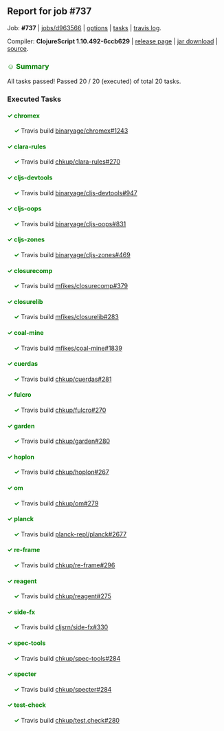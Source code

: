 ## Report for job #737

Job: **#737** | [jobs/d963566](https://github.com/cljs-oss/canary/commit/d96356664e3aca6114659566079251d5c21e5251) | [options](options.edn) | [tasks](tasks.edn) | [travis log](https://travis-ci.org/cljs-oss/canary/builds/470855475).

Compiler: **ClojureScript 1.10.492-6ccb629** | [release page](https://github.com/cljs-oss/canary/releases/tag/r1.10.492-6ccb629) | [jar download](https://github.com/cljs-oss/canary/releases/download/r1.10.492-6ccb629/clojurescript-1.10.492-6ccb629.jar) | [source](https://github.com/clojure/clojurescript/commit/6ccb629e365f46a9516e4defeced652cce9d4d35).

### <b style='color:green'>☺ Summary</b>

All tasks passed! Passed 20 / 20 (executed) of total 20 tasks.

### Executed Tasks

#### <b style='color:green'>&#x2713; chromex</b>
&nbsp;&nbsp;&nbsp;&nbsp;<b style='color:green'>&#x2713;</b> Travis build [binaryage/chromex#1243](https://travis-ci.org/binaryage/chromex/builds/470856265)<br>

#### <b style='color:green'>&#x2713; clara-rules</b>
&nbsp;&nbsp;&nbsp;&nbsp;<b style='color:green'>&#x2713;</b> Travis build [chkup/clara-rules#270](https://travis-ci.org/chkup/clara-rules/builds/470856267)<br>

#### <b style='color:green'>&#x2713; cljs-devtools</b>
&nbsp;&nbsp;&nbsp;&nbsp;<b style='color:green'>&#x2713;</b> Travis build [binaryage/cljs-devtools#947](https://travis-ci.org/binaryage/cljs-devtools/builds/470856269)<br>

#### <b style='color:green'>&#x2713; cljs-oops</b>
&nbsp;&nbsp;&nbsp;&nbsp;<b style='color:green'>&#x2713;</b> Travis build [binaryage/cljs-oops#831](https://travis-ci.org/binaryage/cljs-oops/builds/470856280)<br>

#### <b style='color:green'>&#x2713; cljs-zones</b>
&nbsp;&nbsp;&nbsp;&nbsp;<b style='color:green'>&#x2713;</b> Travis build [binaryage/cljs-zones#469](https://travis-ci.org/binaryage/cljs-zones/builds/470856284)<br>

#### <b style='color:green'>&#x2713; closurecomp</b>
&nbsp;&nbsp;&nbsp;&nbsp;<b style='color:green'>&#x2713;</b> Travis build [mfikes/closurecomp#379](https://travis-ci.org/mfikes/closurecomp/builds/470856286)<br>

#### <b style='color:green'>&#x2713; closurelib</b>
&nbsp;&nbsp;&nbsp;&nbsp;<b style='color:green'>&#x2713;</b> Travis build [mfikes/closurelib#283](https://travis-ci.org/mfikes/closurelib/builds/470856288)<br>

#### <b style='color:green'>&#x2713; coal-mine</b>
&nbsp;&nbsp;&nbsp;&nbsp;<b style='color:green'>&#x2713;</b> Travis build [mfikes/coal-mine#1839](https://travis-ci.org/mfikes/coal-mine/builds/470856290)<br>

#### <b style='color:green'>&#x2713; cuerdas</b>
&nbsp;&nbsp;&nbsp;&nbsp;<b style='color:green'>&#x2713;</b> Travis build [chkup/cuerdas#281](https://travis-ci.org/chkup/cuerdas/builds/470856300)<br>

#### <b style='color:green'>&#x2713; fulcro</b>
&nbsp;&nbsp;&nbsp;&nbsp;<b style='color:green'>&#x2713;</b> Travis build [chkup/fulcro#270](https://travis-ci.org/chkup/fulcro/builds/470856309)<br>

#### <b style='color:green'>&#x2713; garden</b>
&nbsp;&nbsp;&nbsp;&nbsp;<b style='color:green'>&#x2713;</b> Travis build [chkup/garden#280](https://travis-ci.org/chkup/garden/builds/470856313)<br>

#### <b style='color:green'>&#x2713; hoplon</b>
&nbsp;&nbsp;&nbsp;&nbsp;<b style='color:green'>&#x2713;</b> Travis build [chkup/hoplon#267](https://travis-ci.org/chkup/hoplon/builds/470856315)<br>

#### <b style='color:green'>&#x2713; om</b>
&nbsp;&nbsp;&nbsp;&nbsp;<b style='color:green'>&#x2713;</b> Travis build [chkup/om#279](https://travis-ci.org/chkup/om/builds/470856322)<br>

#### <b style='color:green'>&#x2713; planck</b>
&nbsp;&nbsp;&nbsp;&nbsp;<b style='color:green'>&#x2713;</b> Travis build [planck-repl/planck#2677](https://travis-ci.org/planck-repl/planck/builds/470856413)<br>

#### <b style='color:green'>&#x2713; re-frame</b>
&nbsp;&nbsp;&nbsp;&nbsp;<b style='color:green'>&#x2713;</b> Travis build [chkup/re-frame#296](https://travis-ci.org/chkup/re-frame/builds/470856334)<br>

#### <b style='color:green'>&#x2713; reagent</b>
&nbsp;&nbsp;&nbsp;&nbsp;<b style='color:green'>&#x2713;</b> Travis build [chkup/reagent#275](https://travis-ci.org/chkup/reagent/builds/470856383)<br>

#### <b style='color:green'>&#x2713; side-fx</b>
&nbsp;&nbsp;&nbsp;&nbsp;<b style='color:green'>&#x2713;</b> Travis build [cljsrn/side-fx#330](https://travis-ci.org/cljsrn/side-fx/builds/470856332)<br>

#### <b style='color:green'>&#x2713; spec-tools</b>
&nbsp;&nbsp;&nbsp;&nbsp;<b style='color:green'>&#x2713;</b> Travis build [chkup/spec-tools#284](https://travis-ci.org/chkup/spec-tools/builds/470856368)<br>

#### <b style='color:green'>&#x2713; specter</b>
&nbsp;&nbsp;&nbsp;&nbsp;<b style='color:green'>&#x2713;</b> Travis build [chkup/specter#284](https://travis-ci.org/chkup/specter/builds/470856361)<br>

#### <b style='color:green'>&#x2713; test-check</b>
&nbsp;&nbsp;&nbsp;&nbsp;<b style='color:green'>&#x2713;</b> Travis build [chkup/test.check#280](https://travis-ci.org/chkup/test.check/builds/470856419)<br>